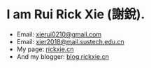 # I am Rui Rick Xie (謝銳).

- Email: xierui0210@gmail.com
- Email: xier2018@mail.sustech.edu.cn
- My page: [rickxie.cn](https://rickxie.cn/)
- And my blogger: [blog.rickxie.cn](https://blog.rickxie.cn/)
